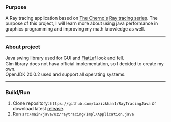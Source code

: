 ### Purpose
A Ray tracing application based on [The Cherno's](https://github.com/TheCherno) [Ray tracing series](https://www.youtube.com/playlist?list=PLlrATfBNZ98edc5GshdBtREv5asFW3yXl). 
The purpose of this project, I will learn more about using java performance in graphics programming and improving my math knowledge as well.
___

### About project
Java swing library used for GUI and [FlatLaf](https://www.formdev.com/flatlaf/) look and fell. <br/>
Glm library does not hava official implementation, so I decided to create my own. <br/>
OpenJDK 20.0.2 used and support all operating systems.

___

### Build/Run
1. Clone repository: `https://github.com/Lazizkhan1/RayTracingJava` or download latest [release](https://github.com/Lazizkhan1/RayTracingJava/releases).
2. Run `src/main/java/uz/raytracing/Impl/Application.java`

